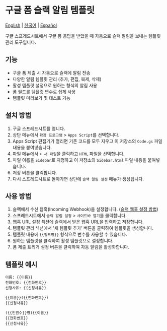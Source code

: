 # 구글 폼 슬랙 알림 템플릿

[English](README.md) | [한국어](README.ko.md) | [Español](README.es.md)

구글 스프레드시트에서 구글 폼 응답을 받았을 때 자동으로 슬랙 알림을 보내는 템플릿 관리 도구입니다.

## 기능

- 구글 폼 제출 시 자동으로 슬랙에 알림 전송
- 다양한 알림 템플릿 관리 (추가, 편집, 복제, 삭제)
- 활성 템플릿 설정으로 원하는 형식의 알림 사용
- 폼 필드를 템플릿 변수로 쉽게 사용
- 템플릿 미리보기 및 테스트 기능

## 설치 방법

1. 구글 스프레드시트를 엽니다.
2. 상단 메뉴에서 `확장 프로그램` > `Apps Script`를 선택합니다.
3. Apps Script 편집기가 열리면 기존 코드를 모두 지우고 이 저장소의 `Code.gs` 파일 내용을 붙여넣습니다.
4. 파일 메뉴에서 `+ 새 파일`을 클릭하고 `HTML` 파일을 선택합니다.
5. 파일 이름을 `Sidebar`로 지정하고 이 저장소의 `Sidebar.html` 파일 내용을 붙여넣습니다.
6. 저장 버튼을 클릭합니다.
7. 다시 스프레드시트로 돌아가면 상단에 `슬랙 알림 설정` 메뉴가 생성됩니다.

## 사용 방법

1. 슬랙에서 수신 웹훅(Incoming Webhook)을 설정합니다. ([슬랙 웹훅 설정 방법](https://youtu.be/-XEPXWAVO6U?si=ju-aSCtKHSBccbCf))
2. 스프레드시트에서 `슬랙 알림 설정` > `사이드바 열기`를 클릭합니다.
3. 웹훅 URL 설정 섹션에 슬랙에서 받은 웹훅 URL을 입력하고 저장합니다.
4. 템플릿 관리 섹션에서 '새 템플릿 추가' 버튼을 클릭하여 템플릿을 생성합니다.
5. 템플릿 내용에 `{{필드명}}` 형식으로 변수를 사용할 수 있습니다.
6. 원하는 템플릿을 클릭하여 활성 템플릿으로 설정합니다.
7. 폼 제출 트리거 설정 버튼을 클릭하여 자동 알림을 활성화합니다.

## 템플릿 예시

```
이름: {{이름}}
전화번호: {{전화번호}}
신청사유: {{신청사유}}
```
```
{{이름}}({{전화번호}})
{{신청사유}}
```
```
({{인원수}}명){{이름}}
{{전화번호}}
{{신청사유}}
```
